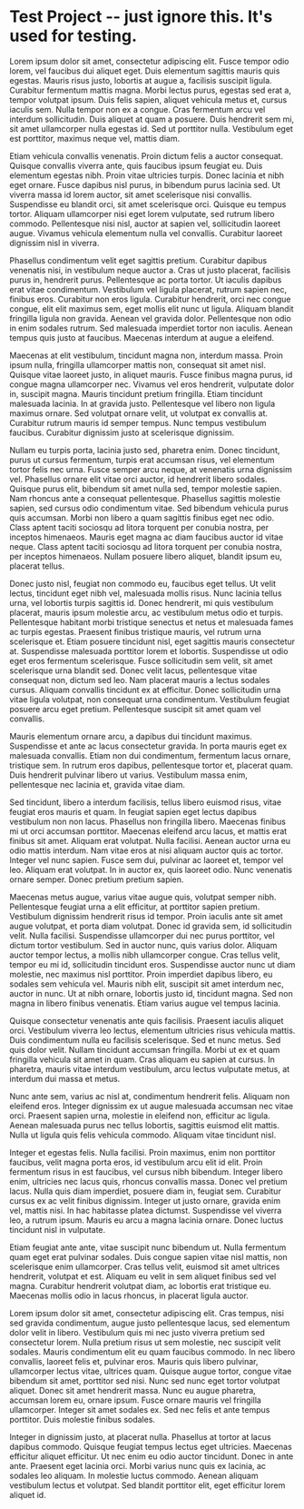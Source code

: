 # Test Project -- just ignore this. It's used for testing.

Lorem ipsum dolor sit amet, consectetur adipiscing elit. Fusce tempor odio lorem, vel faucibus dui aliquet eget. Duis elementum sagittis mauris quis egestas. Mauris risus justo, lobortis at augue a, facilisis suscipit ligula. Curabitur fermentum mattis magna. Morbi lectus purus, egestas sed erat a, tempor volutpat ipsum. Duis felis sapien, aliquet vehicula metus et, cursus iaculis sem. Nulla tempor non ex a congue. Cras fermentum arcu vel interdum sollicitudin. Duis aliquet at quam a posuere. Duis hendrerit sem mi, sit amet ullamcorper nulla egestas id. Sed ut porttitor nulla. Vestibulum eget est porttitor, maximus neque vel, mattis diam.

Etiam vehicula convallis venenatis. Proin dictum felis a auctor consequat. Quisque convallis viverra ante, quis faucibus ipsum feugiat eu. Duis elementum egestas nibh. Proin vitae ultricies turpis. Donec lacinia et nibh eget ornare. Fusce dapibus nisl purus, in bibendum purus lacinia sed. Ut viverra massa id lorem auctor, sit amet scelerisque nisi convallis. Suspendisse eu blandit orci, sit amet scelerisque orci. Quisque eu tempus tortor. Aliquam ullamcorper nisi eget lorem vulputate, sed rutrum libero commodo. Pellentesque nisi nisl, auctor at sapien vel, sollicitudin laoreet augue. Vivamus vehicula elementum nulla vel convallis. Curabitur laoreet dignissim nisl in viverra.

Phasellus condimentum velit eget sagittis pretium. Curabitur dapibus venenatis nisi, in vestibulum neque auctor a. Cras ut justo placerat, facilisis purus in, hendrerit purus. Pellentesque ac porta tortor. Ut iaculis dapibus erat vitae condimentum. Vestibulum vel ligula placerat, rutrum sapien nec, finibus eros. Curabitur non eros ligula. Curabitur hendrerit, orci nec congue congue, elit elit maximus sem, eget mollis elit nunc ut ligula. Aliquam blandit fringilla ligula non gravida. Aenean vel gravida dolor. Pellentesque non odio in enim sodales rutrum. Sed malesuada imperdiet tortor non iaculis. Aenean tempus quis justo at faucibus. Maecenas interdum at augue a eleifend.

Maecenas at elit vestibulum, tincidunt magna non, interdum massa. Proin ipsum nulla, fringilla ullamcorper mattis non, consequat sit amet nisl. Quisque vitae laoreet justo, in aliquet mauris. Fusce finibus magna purus, id congue magna ullamcorper nec. Vivamus vel eros hendrerit, vulputate dolor in, suscipit magna. Mauris tincidunt pretium fringilla. Etiam tincidunt malesuada lacinia. In at gravida justo. Pellentesque vel libero non ligula maximus ornare. Sed volutpat ornare velit, ut volutpat ex convallis at. Curabitur rutrum mauris id semper tempus. Nunc tempus vestibulum faucibus. Curabitur dignissim justo at scelerisque dignissim.

Nullam eu turpis porta, lacinia justo sed, pharetra enim. Donec tincidunt, purus ut cursus fermentum, turpis erat accumsan risus, vel elementum tortor felis nec urna. Fusce semper arcu neque, at venenatis urna dignissim vel. Phasellus ornare elit vitae orci auctor, id hendrerit libero sodales. Quisque purus elit, bibendum sit amet nulla sed, tempor molestie sapien. Nam rhoncus ante a consequat pellentesque. Phasellus sagittis molestie sapien, sed cursus odio condimentum vitae. Sed bibendum vehicula purus quis accumsan. Morbi non libero a quam sagittis finibus eget nec odio. Class aptent taciti sociosqu ad litora torquent per conubia nostra, per inceptos himenaeos. Mauris eget magna ac diam faucibus auctor id vitae neque. Class aptent taciti sociosqu ad litora torquent per conubia nostra, per inceptos himenaeos. Nullam posuere libero aliquet, blandit ipsum eu, placerat tellus.

Donec justo nisl, feugiat non commodo eu, faucibus eget tellus. Ut velit lectus, tincidunt eget nibh vel, malesuada mollis risus. Nunc lacinia tellus urna, vel lobortis turpis sagittis id. Donec hendrerit, mi quis vestibulum placerat, mauris ipsum molestie arcu, ac vestibulum metus odio et turpis. Pellentesque habitant morbi tristique senectus et netus et malesuada fames ac turpis egestas. Praesent finibus tristique mauris, vel rutrum urna scelerisque et. Etiam posuere tincidunt nisl, eget sagittis mauris consectetur at. Suspendisse malesuada porttitor lorem et lobortis. Suspendisse ut odio eget eros fermentum scelerisque. Fusce sollicitudin sem velit, sit amet scelerisque urna blandit sed. Donec velit lacus, pellentesque vitae consequat non, dictum sed leo. Nam placerat mauris a lectus sodales cursus. Aliquam convallis tincidunt ex at efficitur. Donec sollicitudin urna vitae ligula volutpat, non consequat urna condimentum. Vestibulum feugiat posuere arcu eget pretium. Pellentesque suscipit sit amet quam vel convallis.

Mauris elementum ornare arcu, a dapibus dui tincidunt maximus. Suspendisse et ante ac lacus consectetur gravida. In porta mauris eget ex malesuada convallis. Etiam non dui condimentum, fermentum lacus ornare, tristique sem. In rutrum eros dapibus, pellentesque tortor et, placerat quam. Duis hendrerit pulvinar libero ut varius. Vestibulum massa enim, pellentesque nec lacinia et, gravida vitae diam.

Sed tincidunt, libero a interdum facilisis, tellus libero euismod risus, vitae feugiat eros mauris et quam. In feugiat sapien eget lectus dapibus vestibulum non non lacus. Phasellus non fringilla libero. Maecenas finibus mi ut orci accumsan porttitor. Maecenas eleifend arcu lacus, et mattis erat finibus sit amet. Aliquam erat volutpat. Nulla facilisi. Aenean auctor urna eu odio mattis interdum. Nam vitae eros at nisi aliquam auctor quis ac tortor. Integer vel nunc sapien. Fusce sem dui, pulvinar ac laoreet et, tempor vel leo. Aliquam erat volutpat. In in auctor ex, quis laoreet odio. Nunc venenatis ornare semper. Donec pretium pretium sapien.

Maecenas metus augue, varius vitae augue quis, volutpat semper nibh. Pellentesque feugiat urna a elit efficitur, at porttitor sapien pretium. Vestibulum dignissim hendrerit risus id tempor. Proin iaculis ante sit amet augue volutpat, et porta diam volutpat. Donec id gravida sem, id sollicitudin velit. Nulla facilisi. Suspendisse ullamcorper dui nec purus porttitor, vel dictum tortor vestibulum. Sed in auctor nunc, quis varius dolor. Aliquam auctor tempor lectus, a mollis nibh ullamcorper congue. Cras tellus velit, tempor eu mi id, sollicitudin tincidunt eros. Suspendisse auctor nunc ut diam molestie, nec maximus nisl porttitor. Proin imperdiet dapibus libero, eu sodales sem vehicula vel. Mauris nibh elit, suscipit sit amet interdum nec, auctor in nunc. Ut at nibh ornare, lobortis justo id, tincidunt magna. Sed non magna in libero finibus venenatis. Etiam varius augue vel tempus lacinia.

Quisque consectetur venenatis ante quis facilisis. Praesent iaculis aliquet orci. Vestibulum viverra leo lectus, elementum ultricies risus vehicula mattis. Duis condimentum nulla eu facilisis scelerisque. Sed et nunc metus. Sed quis dolor velit. Nullam tincidunt accumsan fringilla. Morbi ut ex et quam fringilla vehicula sit amet in quam. Cras aliquam eu sapien at cursus. In pharetra, mauris vitae interdum vestibulum, arcu lectus vulputate metus, at interdum dui massa et metus.

Nunc ante sem, varius ac nisl at, condimentum hendrerit felis. Aliquam non eleifend eros. Integer dignissim ex ut augue malesuada accumsan nec vitae orci. Praesent sapien urna, molestie in eleifend non, efficitur ac ligula. Aenean malesuada purus nec tellus lobortis, sagittis euismod elit mattis. Nulla ut ligula quis felis vehicula commodo. Aliquam vitae tincidunt nisl.

Integer et egestas felis. Nulla facilisi. Proin maximus, enim non porttitor faucibus, velit magna porta eros, id vestibulum arcu elit id elit. Proin fermentum risus in est faucibus, vel cursus nibh bibendum. Integer libero enim, ultricies nec lacus quis, rhoncus convallis massa. Donec vel pretium lacus. Nulla quis diam imperdiet, posuere diam in, feugiat sem. Curabitur cursus ex ac velit finibus dignissim. Integer ut justo ornare, gravida enim vel, mattis nisi. In hac habitasse platea dictumst. Suspendisse vel viverra leo, a rutrum ipsum. Mauris eu arcu a magna lacinia ornare. Donec luctus tincidunt nisl in vulputate.

Etiam feugiat ante ante, vitae suscipit nunc bibendum ut. Nulla fermentum quam eget erat pulvinar sodales. Duis congue sapien vitae nisl mattis, non scelerisque enim ullamcorper. Cras tellus velit, euismod sit amet ultrices hendrerit, volutpat et est. Aliquam eu velit in sem aliquet finibus sed vel magna. Curabitur hendrerit volutpat diam, ac lobortis erat tristique eu. Maecenas mollis odio in lacus rhoncus, in placerat ligula auctor.

Lorem ipsum dolor sit amet, consectetur adipiscing elit. Cras tempus, nisi sed gravida condimentum, augue justo pellentesque lacus, sed elementum dolor velit in libero. Vestibulum quis mi nec justo viverra pretium sed consectetur lorem. Nulla pretium risus ut sem molestie, nec suscipit velit sodales. Mauris condimentum elit eu quam faucibus commodo. In nec libero convallis, laoreet felis et, pulvinar eros. Mauris quis libero pulvinar, ullamcorper lectus vitae, ultrices quam. Quisque augue tortor, congue vitae bibendum sit amet, porttitor sed nisi. Nunc sed nunc eget tortor volutpat aliquet. Donec sit amet hendrerit massa. Nunc eu augue pharetra, accumsan lorem eu, ornare ipsum. Fusce ornare mauris vel fringilla ullamcorper. Integer sit amet sodales ex. Sed nec felis et ante tempus porttitor. Duis molestie finibus sodales.

Integer in dignissim justo, at placerat nulla. Phasellus at tortor at lacus dapibus commodo. Quisque feugiat tempus lectus eget ultricies. Maecenas efficitur aliquet efficitur. Ut nec enim eu odio auctor tincidunt. Donec in ante ante. Praesent eget lacinia orci. Morbi varius nunc quis ex lacinia, ac sodales leo aliquam. In molestie luctus commodo. Aenean aliquam vestibulum lectus et volutpat. Sed blandit porttitor elit, eget efficitur lorem aliquet id.
